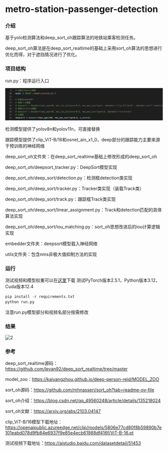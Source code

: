 # metro-station-passenger-detection

### 介绍

基于yolo检测算法和deep_sort_oh跟踪算法的地铁站乘客检测任务。

deep_sort_oh算法是在deep_sort_realtime的基础上采用sort_oh算法的思想进行优化而得，对于遮挡情况进行了优化。

### 项目结构

run.py：程序运行入口

![1](./pic/1.png)

检测模型提供了yolov8n和yolov11n，可直接替换

跟踪模型提供了clip_ViT-B/16和osnet_ain_x1_0，deep部分的跟踪能力主要来源于预训练的神经网络

deep_sort_oh文件夹：在deep_sort_realtime基础上修改形成的deep_sort_oh

deep_sort_oh/deepsort_tracker.py：DeepSort模型实现

deep_sort_oh/deep_sort/detection.py：检测框detection类实现

deep_sort_oh/deep_sort/tracker.py：Tracker类实现（装载Track类）

deep_sort_oh/deep_sort/track.py：跟踪框Track类实现

deep_sort_oh/deep_sort/linear_assignment.py：Track和detection匹配的具体算法实现

deep_sort_oh/deep_sort/iou_matching.py：sort_oh思想改进后的iou计算逻辑实现

embedder文件夹：deepsort模型载入神经网络

utils文件夹：包含nms非极大值抑制方法的实现

### 运行
测试视频和模型权重可以在[这里](https://drive.google.com/drive/folders/1rgbXHBIE_35pof4PlErOeAIr6zXwgCh-)下载
测试PyTorch版本2.5.1，Python版本3.12，Cuda版本12.4

```python
pip install -r requirements.txt
python run.py
```

注意run.py模型部分和视频名部分按需修改

### 结果

![2](./pic/2.png)

### 参考

deep_sort_realtime源码：https://github.com/levan92/deep_sort_realtime/tree/master

model_zoo：https://kaiyangzhou.github.io/deep-person-reid/MODEL_ZOO

sort_oh源码：https://github.com/mhnasseri/sort_oh?tab=readme-ov-file

sort_oh介绍：https://blog.csdn.net/qq_49560248/article/details/135218024

sort_oh文献：https://arxiv.org/abs/2103.04147

clip_ViT-B/16模型下载地址：https://openaipublic.azureedge.net/clip/models/5806e77cd80f8b59890b7e101eabd078d9fb84e6937f9e85e4ecb61988df416f/ViT-B-16.pt

测试视频下载地址：https://aistudio.baidu.com/datasetdetail/51453
